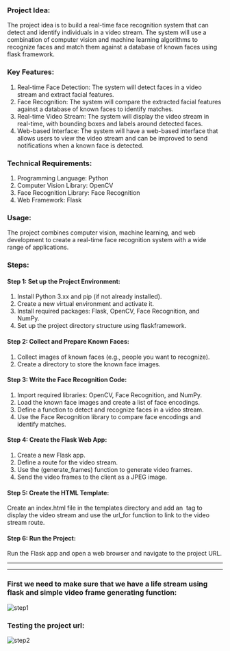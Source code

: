 ### Project Idea:
The project idea is to build a real-time face recognition system that can detect and identify individuals in a video stream. The system will use a combination of computer vision and machine learning algorithms to recognize faces and match them against a database of known faces using flask framework.
### Key Features:
1. Real-time Face Detection: The system will detect faces in a video stream and extract facial features.
2. Face Recognition: The system will compare the extracted facial features against a database of known faces to identify matches.
3. Real-time Video Stream: The system will display the video stream in real-time, with bounding boxes and labels around detected faces.
4. Web-based Interface: The system will have a web-based interface that allows users to view the video stream and can be improved to send notifications when a known face is detected.
### Technical Requirements:
1. Programming Language: Python
2. Computer Vision Library: OpenCV
3. Face Recognition Library: Face Recognition
4. Web Framework: Flask
### Usage:
The project combines computer vision, machine learning, and web development to create a real-time face recognition system with a wide range of applications.
### Steps:
#### Step 1: Set up the Project Environment:
1. Install Python 3.xx and pip (if not already installed).
2. Create a new virtual environment and activate it.
3. Install required packages: Flask, OpenCV, Face Recognition, and NumPy.
4. Set up the project directory structure using flaskframework.
#### Step 2: Collect and Prepare Known Faces:
1. Collect images of known faces (e.g., people you want to recognize).
2. Create a directory to store the known face images.
#### Step 3: Write the Face Recognition Code:
1. Import required libraries: OpenCV, Face Recognition, and NumPy.
2. Load the known face images and create a list of face encodings.
3. Define a function to detect and recognize faces in a video stream.
4. Use the Face Recognition library to compare face encodings and identify matches.
#### Step 4: Create the Flask Web App:
1. Create a new Flask app.
2. Define a route for the video stream.
3. Use the (generate_frames) function to generate video frames.
4. Send the video frames to the client as a JPEG image.
#### Step 5: Create the HTML Template:
Create an index.html file in the templates directory and add an <img> tag to display the video stream and use the url_for function to link to the video stream route.
#### Step 6: Run the Project:
Run the Flask app and open a web browser and navigate to the project URL.

---------------------------------------------------------------------------------------------------------------------
---------------------------------------------------------------------------------------------------------------------
### First we need to make sure that we have a life stream using flask and simple video frame generating function:
![step1](https://github.com/user-attachments/assets/c9300f0d-224d-4c03-820e-0d951141ba26)


### Testing the project url:
![step2](https://github.com/user-attachments/assets/6e292e08-9aaa-4db3-a5fe-fe83a1eab813)



